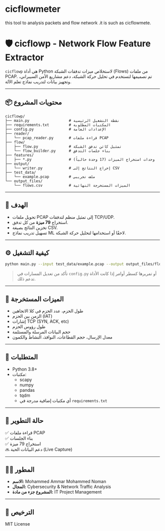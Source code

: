 # cicflowmeter
this tool to analysis packets and flow network .it is such as cicflowmete.

# 🛡️ cicflowp - Network Flow Feature Extractor

`cicflowp` هي أداة Python لاستخلاص ميزات تدفقات الشبكة (Flows) من ملفات PCAP. تم تصميمها لتستخدم في تحليل حركة الشبكة، دعم مشاريع الأمن السيبراني، وتجهيز بيانات لتدريب نماذج تعلم الآلة.

---

## 📦 محتويات المشروع

```
cicflowp/
├── main.py                  # نقطة التشغيل الرئيسية
├── requirements.txt         # المكتبات المطلوبة
├── config.py                # الإعدادات العامة
├── reader/
│   └── pcap_reader.py       # قراءة ملفات PCAP
├── flow/
│   ├── flow.py              # تمثيل كائن تدفق الشبكة
│   └── flow_builder.py      # بناء جلسات التدفق
├── features/
│   ├── *.py                 # وحدات استخراج الميزات (17 وحدة حالياً)
├── output/
│   └── writer.py            # إخراج النتائج إلى CSV
├── test_data/
│   └── example.pcap         # ملف تجريبي
└── output_files/
    └── flows.csv            # الميزات المستخرجة النهائية
```

---

## 🎯 الهدف

- تحويل ملفات PCAP إلى تمثيل منظم لتدفقات TCP/UDP.
- استخراج **79 ميزة** من كل تدفق.
- تخزين النتائج بصيغة CSV.
- تسهيل تدريب نماذج ML لاحقًا أو استخدامها لتحليل حركة الشبكة.

---

## ⚙️ كيفية التشغيل

```bash
python main.py --input test_data/example.pcap --output output_files/flows.csv
```

> تأكد من تعديل المسارات في `config.py` أو تمريرها كسطر أوامر إذا كانت الأداة تدعم ذلك.

---

## 🧠 الميزات المستخرجة

- طول الحزم، عدد الحزم في كلا الاتجاهين
- الزمن بين الحزم (IAT)
- إشارات TCP (SYN, ACK, etc)
- طول رؤوس الحزم
- حجم البيانات المرسلة والمستلمة
- معدل الإرسال، حجم القطاعات، النوافذ، النشاط والكمون

---

## 🔧 المتطلبات

- Python 3.8+
- مكتبات:
  - scapy
  - numpy
  - pandas
  - tqdm
  - أي مكتبات إضافية مدرجة في `requirements.txt`

---

## 🧪 حالة التطوير

✅ قراءة ملفات PCAP  
✅ بناء الجلسات  
✅ استخراج 79 ميزة  
🔜 دعم البيانات الحية (Live Capture)

---

## 👨‍💻 المطور

- **الاسم:** Mohammed Ammar Mohammed Noman  
- **المجال:** Cybersecurity & Network Traffic Analysis  
- **المشروع جزء من مادة:** IT Project Management

---

## 📜 الترخيص

MIT License
